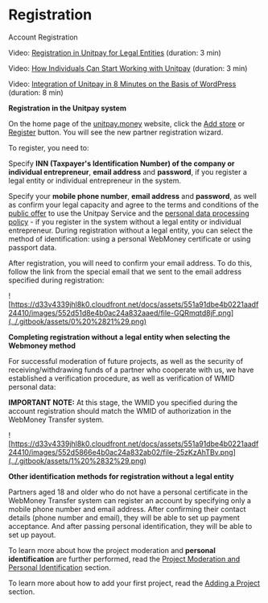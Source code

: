 # Registration

Account Registration

Video: [Registration in Unitpay for Legal Entities](https://youtu.be/M-bj_1IPhMk) \(duration: 3 min\)

Video: [How Individuals Can Start Working with Unitpay](https://youtu.be/sVb4i0vxQb8) \(duration: 3 min\)

Video: [Integration of Unitpay in 8 Minutes on the Basis of WordPress](https://youtu.be/OLaqXdp4EIY) \(duration: 8 min\)

**Registration in the Unitpay system**

On the home page of the [unitpay.money](https://unitpay.money/) website, click the [Add store](https://unitpay.money/signup) or [Register](https://unitpay.money/signup) button. You will see the new partner registration wizard.

To register, you need to:

Specify **INN \(Taxpayer's Identification Number\) of the company or individual entrepreneur**, **email address** and **password**, if you register a legal entity or individual entrepreneur in the system.

Specify your **mobile phone number**, **email address** and **password**, as well as confirm your legal capacity and agree to the terms and conditions of the [public offer](https://unitpay.money/offer) to use the Unitpay Service and the [personal data processing policy](https://unitpay.money/policy) - if you register in the system without a legal entity or individual entrepreneur. During registration without a legal entity, you can select the method of identification: using a personal WebMoney certificate or using passport data.

After registration, you will need to confirm your email address. To do this, follow the link from the special email that we sent to the email address specified during registration:

![https://d33v4339jhl8k0.cloudfront.net/docs/assets/551a91dbe4b0221aadf24410/images/552d51d8e4b0ac24a832aaed/file-GQRmqtd8jF.png](../.gitbook/assets/0%20%2821%29.png)

**Completing registration without a legal entity when selecting the Webmoney method**

For successful moderation of future projects, as well as the security of receiving/withdrawing funds of a partner who cooperate with us, we have established a verification procedure, as well as verification of WMID personal data:

**IMPORTANT NOTE:** At this stage, the WMID you specified during the account registration should match the WMID of authorization in the WebMoney Transfer system.

![https://d33v4339jhl8k0.cloudfront.net/docs/assets/551a91dbe4b0221aadf24410/images/552d5866e4b0ac24a832ab02/file-25zKzAhTBv.png](../.gitbook/assets/1%20%2832%29.png)

**Other identification methods for registration without a legal entity**

Partners aged 18 and older who do not have a personal certificate in the WebMoney Transfer system can register an account by specifying only a mobile phone number and email address. After confirming their contact details \(phone number and email\), they will be able to set up payment acceptance. And after passing personal identification, they will be able to set up payout.

To learn more about how the project moderation and **personal identification** are further performed, read the [Project Moderation and Personal Identification](moderation.md) section.

To learn more about how to add your first project, read the [Adding a Project](adding-project/) section.

